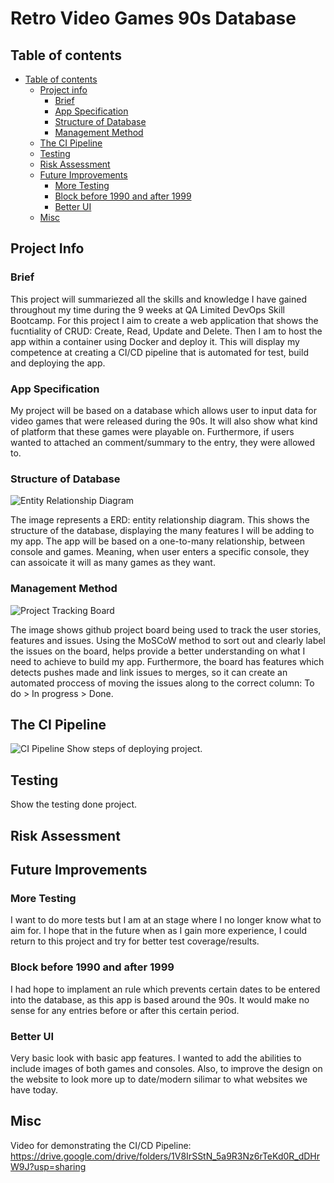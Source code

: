 # Retro Video Games 90s Database

## Table of contents
- [Table of contents](#table-of-contents)
  - [Project info](#project-info)
    - [Brief](#brief)
    - [App Specification](#app-specification)
    - [Structure of Database](#structure-of-database)
    - [Management Method](#management-method)
  - [The CI Pipeline](#the-ci-pipeline)
  - [Testing](#testing)
  - [Risk Assessment](#risk-assessment)
  - [Future Improvements](#future-improvements)
    - [More Testing](#more-testing)
    - [Block before 1990 and after 1999](#block-before-1990-and-after-1999)
    - [Better UI](#better-ui)
  - [Misc](#misc)

## Project Info
### Brief
This project will summariezed all the skills and knowledge I have gained throughout my time during the 9 weeks at QA Limited DevOps Skill Bootcamp. For this project I aim to create a web application that shows the fucntiality of CRUD: Create, Read, Update and Delete. Then I am to host the app within a container using Docker and deploy it. This will display my competence at creating a CI/CD pipeline that is automated for test, build and deploying the app.

### App Specification
My project will be based on a database which allows user to input data for video games that were released during the 90s. It will also show what kind of platform that these games were playable on. Furthermore, if users wanted to attached an comment/summary to the entry, they were allowed to.

### Structure of Database

![Entity Relationship Diagram](https://imgur.com/eC5iRfd.jpg)

The image represents a ERD: entity relationship diagram. This shows the structure of the database, displaying the many features I will be adding to my app. The app will be based on a one-to-many relationship, between console and games. Meaning, when user enters a specific console, they can assoicate it will as many games as they want.

### Management Method

![Project Tracking Board](https://imgur.com/8bN9cyv.jpg)

The image shows github project board being used to track the user stories, features and issues. Using the MoSCoW method to sort out and clearly label the issues on the board, helps provide a better understanding on what I need to achieve to build my app. Furthermore, the board has features which detects pushes made and link issues to merges, so it can create an automated proccess of moving the issues along to the correct column: To do > In progress > Done.


## The CI Pipeline

![CI Pipeline](https://imgur.com/DZtmRqW.jpg)
Show steps of deploying project.


## Testing
Show the testing done project.


## Risk Assessment


## Future Improvements
### More Testing


I want to do more tests but I am at an stage where I no longer know what to aim for. I hope that in the future when as I gain more experience, I could return to this project and try for better test coverage/results.

### Block before 1990 and after 1999

I had hope to implament an rule which prevents certain dates to be entered into the database, as this app is based around the 90s. It would make no sense for any entries before or after this certain period.

### Better UI

Very basic look with basic app features. I wanted to add the abilities to include images of both games and consoles. Also, to improve the design on the website to look more up to date/modern silimar to what websites we have today.


## Misc
Video for demonstrating the CI/CD Pipeline:
https://drive.google.com/drive/folders/1V8IrSStN_5a9R3Nz6rTeKd0R_dDHrW9J?usp=sharing
